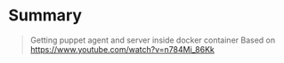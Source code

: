 # Summary
> Getting puppet agent and server inside docker container
> Based on https://www.youtube.com/watch?v=n784Mi_86Kk